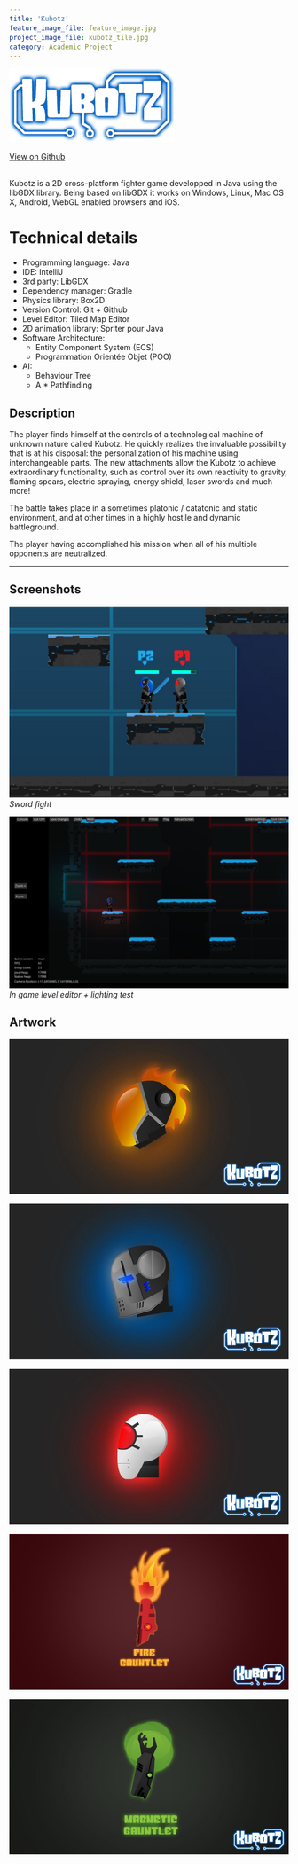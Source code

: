 ```yaml
---
title: 'Kubotz'
feature_image_file: feature_image.jpg
project_image_file: kubotz_tile.jpg
category: Academic Project
---
```


<!-- ![](https://user-images.githubusercontent.com/5913483/29291036-409ac418-8110-11e7-9576-216d2d838aa8.png) -->
![](kubotz_logo.png)

<div class="text-center">
    <a href="https://github.com/jwillp/Kubotz" class="btn btn-ghost" target="_blank"><i class="fa fa-github" aria-hidden="true"></i> View on Github</a>
</div>

<br>

Kubotz is a 2D cross-platform fighter game developped in Java using the libGDX library. Being based on libGDX it works on Windows, Linux, Mac OS X, Android, WebGL enabled browsers and iOS.

# Technical details
* Programming language: Java
* IDE: IntelliJ
* 3rd party: LibGDX
* Dependency manager: Gradle
* Physics library: Box2D
* Version Control: Git + Github
* Level Editor: Tiled Map Editor
* 2D animation library: Spriter pour Java
* Software Architecture:
    * Entity Component System (ECS)
    * Programmation Orientée Objet (POO)
* AI:
    * Behaviour Tree
    * A * Pathfinding

## Description
The player finds himself at the controls of a technological machine of unknown nature called Kubotz. He quickly realizes the invaluable possibility that is at his disposal: the personalization of his machine using interchangeable parts. The new attachments allow the Kubotz to achieve extraordinary functionality, such as control over its own reactivity to gravity, flaming spears, electric spraying, energy shield, laser swords and much more!

The battle takes place in a sometimes platonic / catatonic and static environment, and at other times in a highly hostile and dynamic battleground.

The player having accomplished his mission when all of his multiple opponents are neutralized.


---

## Screenshots
![](sword.jpg)
*Sword fight*

![](rest.jpg)
*In game level editor + lighting test*



## Artwork
![](fireflame.jpg)

![](skullblue.jpg)

![](white.jpg)

![](fire_gauntlet.jpg)

![](magnetic_alt.jpg)

